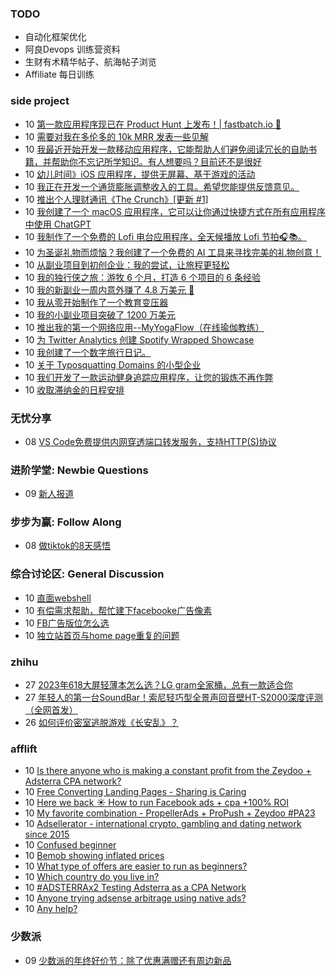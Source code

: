 ### TODO
-  自动化框架优化
-  阿良Devops 训练营资料
-  生财有术精华帖子、航海帖子浏览
-  Affiliate 每日训练

### side project
<!-- sideproject:START -->
-  10 [第一款应用程序现已在 Product Hunt 上发布！| fastbatch.io 🚀](https://old.reddit.com/r/SaaS/comments/18ffud3/very_first_app_is_now_live_on_product_hunt/)
-  10 [需要对我在多伦多的 10k MRR 发表一些见解](https://www.reddit.com/r/SideProject/comments/18ffhp5/need_some_insight_on_my_10k_mrr_in_toronto/)
-  10 [我最近开始开发一款移动应用程序，它能帮助人们避免阅读冗长的自助书籍，并帮助你不忘记所学知识。有人想要吗？目前还不是很好](https://www.reddit.com/r/SideProject/comments/18ffecj/i_recently_started_work_on_a_mobile_app_that/)
-  10 [幼儿时间》iOS 应用程序，提供无屏幕、基于游戏的活动](https://www.reddit.com/r/SideProject/comments/18fdswi/toddler_time_ios_app_for_screen_free_play_based/)
-  10 [我正在开发一个通货膨胀调整收入的工具。希望您能提供反馈意见。](https://www.reddit.com/r/SideProject/comments/18fdftf/im_working_on_an_inflationadjusting_income_tool_i/)
-  10 [推出个人理财通讯《The Crunch》[更新 #1]](https://www.reddit.com/r/SideProject/comments/18fcvo7/launching_the_crunch_a_personal_finance/)
-  10 [我创建了一个 macOS 应用程序，它可以让你通过快捷方式在所有应用程序中使用 ChatGPT](https://www.reddit.com/r/SideProject/comments/18fcsct/i_built_a_macos_app_that_lets_you_use_chatgpt/)
-  10 [我制作了一个免费的 Lofi 电台应用程序，全天候播放 Lofi 节拍🎧📚。](https://www.reddit.com/r/SideProject/comments/18fcrdu/i_made_a_free_lofi_radio_app_that_streams_247/)
-  10 [为圣诞礼物而烦恼？我创建了一个免费的 AI 工具来寻找完美的礼物创意！](https://www.reddit.com/r/SideProject/comments/18fbrit/struggling_with_christmas_gifts_i_created_a_free/)
-  10 [从副业项目到初创企业：我的尝试，让旅程更轻松](https://www.reddit.com/r/SideProject/comments/18fbnok/from_side_projects_to_startups_my_attempt_to_ease/)
-  10 [我的独行侠之旅：游牧 6 个月，打造 6 个项目的 6 条经验](https://www.reddit.com/r/SideProject/comments/18f952t/my_solopreneur_journey_6_lessons_from_building_6/)
-  10 [我的新副业一周内意外赚了 4.8 万美元 🤯](https://www.reddit.com/r/SideProject/comments/18f9b3y/i_accidentally_made_48000_with_my_new_side/)
-  10 [我从零开始制作了一个教育变压器](https://www.reddit.com/r/SideProject/comments/18f92lx/i_made_an_educational_transformer_from_scratch/)
-  10 [我的小副业项目突破了 1200 万美元](https://old.reddit.com/r/SideProject/comments/18f833j/my_small_side_project_crossed_1200mmr/)
-  10 [推出我的第一个网络应用--MyYogaFlow（在线瑜伽教练）](https://www.reddit.com/r/SideProject/comments/18f5ta8/launched_my_first_web_app_myyogaflow_online_yoga/)
-  10 [为 Twitter Analytics 创建 Spotify Wrapped Showcase](https://www.reddit.com/r/SideProject/comments/18f7bf4/created_a_spotify_wrapped_showcase_for_twitter/)
-  10 [我创建了一个数字旅行日记。](https://www.reddit.com/r/SideProject/comments/18f3g9r/i_have_created_a_digital_travel_diary/)
-  10 [关于 Typosquatting Domains 的小型企业](https://www.reddit.com/r/SideProject/comments/18f3d1w/small_business_on_typosquatting_domains/)
-  10 [我们开发了一款运动健身追踪应用程序，让您的锻炼不再作弊](https://www.reddit.com/r/SideProject/comments/18f2wdg/we_build_a_motion_fitness_tracking_app_so_you/)
-  10 [收取滞纳金的日程安排](https://www.reddit.com/r/SideProject/comments/18f19z0/scheduling_with_a_late_fee/)<!-- sideproject:END -->


### 无忧分享
<!-- ruyo:START -->
-  08 [VS Code免费提供内网穿透端口转发服务，支持HTTP&lpar;S&rpar;协议](https://51.ruyo.net/18562.html)<!-- ruyo:END -->

### 进阶学堂: Newbie Questions
<!-- advertcn1:START -->
-  09 [新人报道](https://www.advertcn.com/thread-113251-1-1.html)<!-- advertcn1:END -->

### 步步为赢: Follow Along
<!-- advertcn2:START -->
-  08 [做tiktok的8天感悟](https://www.advertcn.com/thread-113232-1-1.html)<!-- advertcn2:END -->

### 综合讨论区: General Discussion
<!-- advertcn3:START -->
-  10 [直面webshell](https://www.advertcn.com/thread-113260-1-1.html)
-  10 [有偿需求帮助，帮忙建下facebooke广告像素](https://www.advertcn.com/thread-113259-1-1.html)
-  10 [FB广告版位怎么选](https://www.advertcn.com/thread-113255-1-1.html)
-  10 [独立站首页与home page重复的问题](https://www.advertcn.com/thread-113254-1-1.html)<!-- advertcn3:END -->


### zhihu
<!-- zhihu:START -->
-  27 [2023年618大屏轻薄本怎么选？LG gram全家桶，总有一款适合你](http://zhuanlan.zhihu.com/p/632641888?utm_campaign=rss&utm_medium=rss&utm_source=rss&utm_content=title)
-  27 [年轻人的第一台SoundBar！索尼轻巧型全景声回音壁HT-S2000深度评测（全网首发）](http://zhuanlan.zhihu.com/p/630990296?utm_campaign=rss&utm_medium=rss&utm_source=rss&utm_content=title)
-  26 [如何评价密室逃脱游戏《长安乱》？](http://www.zhihu.com/question/563950552/answer/3045961312?utm_campaign=rss&utm_medium=rss&utm_source=rss&utm_content=title)<!-- zhihu:END -->

### afflift
<!-- afflift:START -->
-  10 [Is there anyone who is making a constant profit from the Zeydoo + Adsterra CPA network?](https://afflift.com/f/threads/is-there-anyone-who-is-making-a-constant-profit-from-the-zeydoo-adsterra-cpa-network.12230/)
-  10 [Free Converting Landing Pages - Sharing is Caring](https://afflift.com/f/threads/free-converting-landing-pages-sharing-is-caring.11979/)
-  10 [Here we back ☀️ How to run Facebook ads + cpa +100% ROI](https://afflift.com/f/threads/here-we-back-%E2%98%80%EF%B8%8F-how-to-run-facebook-ads-cpa-100-roi.12146/)
-  10 [My favorite combination - PropellerAds + ProPush + Zeydoo #PA23](https://afflift.com/f/threads/my-favorite-combination-propellerads-propush-zeydoo-pa23.11586/)
-  10 [Adsellerator - international crypto, gambling and dating network since 2015](https://afflift.com/f/threads/adsellerator-international-crypto-gambling-and-dating-network-since-2015.6683/)
-  10 [Confused beginner](https://afflift.com/f/threads/confused-beginner.12233/)
-  10 [Bemob showing inflated prices](https://afflift.com/f/threads/bemob-showing-inflated-prices.12192/)
-  10 [What type of offers are easier to run as beginners?](https://afflift.com/f/threads/what-type-of-offers-are-easier-to-run-as-beginners.12232/)
-  10 [Which country do you live in?](https://afflift.com/f/threads/which-country-do-you-live-in.65/)
-  10 [#ADSTERRAx2 Testing Adsterra as a CPA Network](https://afflift.com/f/threads/adsterrax2-testing-adsterra-as-a-cpa-network.11954/)
-  10 [Anyone trying adsense arbitrage using native ads?](https://afflift.com/f/threads/anyone-trying-adsense-arbitrage-using-native-ads.10698/)
-  10 [Any help?](https://afflift.com/f/threads/any-help.12231/)<!-- afflift:END -->

### 少数派
<!-- sspai:START -->
-  09 [少数派的年终好价节：除了优惠满赠还有周边新品](https://sspai.com/post/84926)<!-- sspai:END -->
